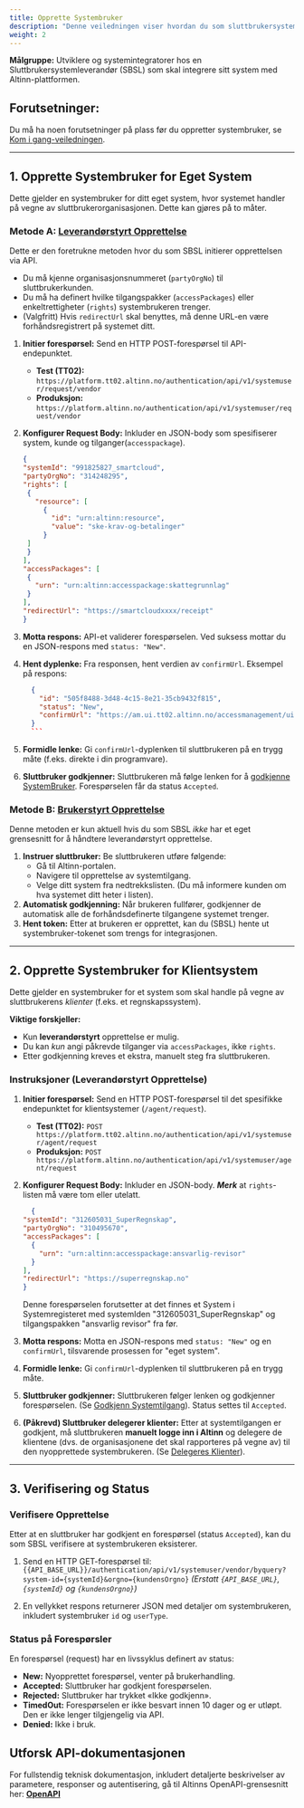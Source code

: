 ```yaml
---
title: Opprette Systembruker
description: "Denne veiledningen viser hvordan du som sluttbrukersystemleverandør oppretter systembruker for eget system og systembruker for klientsystem."
weight: 2
---
```




**Målgruppe:** Utviklere og systemintegratorer hos en Sluttbrukersystemleverandør (SBSL) som skal integrere sitt system med Altinn-plattformen.

## **Forutsetninger:**

Du må ha noen forutsetninger på plass før du oppretter systembruker, se [Kom i gang-veiledningen](https://docs.altinn.studio/nb/authorization/getting-started/systemuser/).

-----

## 1. Opprette Systembruker for Eget System

Dette gjelder en systembruker for ditt eget system, hvor systemet handler på vegne av sluttbrukerorganisasjonen. Dette kan gjøres på to måter.

### Metode A: [**Leverandørstyrt Opprettelse**](https://docs.altinn.studio/nb/authorization/guides/system-vendor/system-user/#Leverandørstyrt-opprettelse)

Dette er den foretrukne metoden hvor du som SBSL initierer opprettelsen via API.

  * Du må kjenne organisasjonsnummeret (`partyOrgNo`) til sluttbrukerkunden.
  * Du må ha definert hvilke tilgangspakker (`accessPackages`) eller enkeltrettigheter (`rights`) systembrukeren trenger.
  * (Valgfritt) Hvis `redirectUrl` skal benyttes, må denne URL-en være forhåndsregistrert på systemet ditt.

1.  **Initier forespørsel:** Send en HTTP POST-forespørsel til API-endepunktet.

     * **Test (TT02):** `https://platform.tt02.altinn.no/authentication/api/v1/systemuser/request/vendor`
     * **Produksjon:** `https://platform.altinn.no/authentication/api/v1/systemuser/request/vendor`

2.  **Konfigurer Request Body:** Inkluder en JSON-body som spesifiserer system, kunde og tilganger(`accesspackage`).

     ```json
    {
    "systemId": "991825827_smartcloud",
    "partyOrgNo": "314248295",
    "rights": [
      {
        "resource": [
          {
            "id": "urn:altinn:resource",
            "value": "ske-krav-og-betalinger"
          }
      ]
      }
    ],
    "accessPackages": [
      {
        "urn": "urn:altinn:accesspackage:skattegrunnlag"
      }
    ],
    "redirectUrl": "https://smartcloudxxxx/receipt"
    }

3. **Motta respons:** API-et validerer forespørselen. Ved suksess mottar du en JSON-respons med `status: "New"`.
4. **Hent dyplenke:** Fra responsen, hent verdien av `confirmUrl`. Eksempel på respons:

      ```json
        {
          "id": "505f8488-3d48-4c15-8e21-35cb9432f815",
          "status": "New",
          "confirmUrl": "https://am.ui.tt02.altinn.no/accessmanagement/ui/systemuser/request?id=..."
        }
        ```

5.  **Formidle lenke:** Gi `confirmUrl`-dyplenken til sluttbrukeren på en trygg måte (f.eks. direkte i din programvare).

6.  **Sluttbruker godkjenner:** Sluttbrukeren må følge lenken for å [godkjenne SystemBruker](/nb/authorization/guides/end-user/system-user/accept-request/). Forespørselen får da status `Accepted`.


### Metode B: [**Brukerstyrt Opprettelse**](https://docs.altinn.studio/nb/authorization/guides/system-vendor/system-user/#brukerstyrt-opprettelse)

Denne metoden er kun aktuell hvis du som SBSL *ikke* har et eget grensesnitt for å håndtere leverandørstyrt opprettelse.

1.  **Instruer sluttbruker:** Be sluttbrukeren utføre følgende:
      * Gå til Altinn-portalen.
      * Navigere til opprettelse av systemtilgang.
      * Velge ditt system fra nedtrekkslisten. (Du må informere kunden om hva systemet ditt heter i listen).
2.  **Automatisk godkjenning:** Når brukeren fullfører, godkjenner de automatisk alle de forhåndsdefinerte tilgangene systemet trenger.
3.  **Hent token:** Etter at brukeren er opprettet, kan du (SBSL) hente ut systembruker-tokenet som trengs for integrasjonen.

-----

## 2\. Opprette Systembruker for Klientsystem

Dette gjelder en systembruker for et system som skal handle på vegne av sluttbrukerens *klienter* (f.eks. et regnskapssystem).

**Viktige forskjeller:**

  * Kun **leverandørstyrt** opprettelse er mulig.
  * Du kan *kun* angi påkrevde tilganger via `accessPackages`, ikke `rights`.
  * Etter godkjenning kreves et ekstra, manuelt steg fra sluttbrukeren.

### Instruksjoner (Leverandørstyrt Opprettelse)

1. **Initier forespørsel:** Send en HTTP POST-forespørsel til det spesifikke endepunktet for klientsystemer (`/agent/request`).

      * **Test (TT02):** `POST https://platform.tt02.altinn.no/authentication/api/v1/systemuser/agent/request`
      * **Produksjon:** `POST https://platform.altinn.no/authentication/api/v1/systemuser/agent/request`

2. **Konfigurer Request Body:** Inkluder en JSON-body. ***Merk*** at `rights`-listen må være tom eller utelatt.

    ```json
      {
    "systemId": "312605031_SuperRegnskap",
    "partyOrgNo": "310495670",
    "accessPackages": [
      {
        "urn": "urn:altinn:accesspackage:ansvarlig-revisor"
      }
    ],
    "redirectUrl": "https://superregnskap.no"
    }
    ```
    Denne forespørselen forutsetter at det finnes et System i Systemregisteret med systemIden "312605031_SuperRegnskap" og tilgangspakken "ansvarlig revisor" fra før.
    

3. **Motta respons:** Motta en JSON-respons med `status: "New"` og en `confirmUrl`, tilsvarende prosessen for "eget system".

4. **Formidle lenke:** Gi `confirmUrl`-dyplenken til sluttbrukeren på en trygg måte.

5. **Sluttbruker godkjenner:** Sluttbrukeren følger lenken og godkjenner forespørselen. (Se [Godkjenn Systemtilgang](/nb/authorization/guides/end-user/system-user/accept-request/)). Status settes til `Accepted`.

6. **(Påkrevd) Sluttbruker delegerer klienter:** Etter at systemtilgangen er godkjent, må sluttbrukeren **manuelt logge inn i Altinn** og delegere de klientene (dvs. de organisasjonene det skal rapporteres på vegne av) til den nyopprettede systembrukeren. (Se [Delegeres Klienter](/nb/authorization/guides/end-user/system-user/delegate-clients/)).

-----

## 3\. Verifisering og Status

### Verifisere Opprettelse

Etter at en sluttbruker har godkjent en forespørsel (status `Accepted`), kan du som SBSL verifisere at systembrukeren eksisterer.

1.  Send en HTTP GET-forespørsel til:
    `{{API_BASE_URL}}/authentication/api/v1/systemuser/vendor/byquery?system-id={systemId}&orgno={kundensOrgno}`
    *(Erstatt `{API_BASE_URL}`, `{systemId}` og `{kundensOrgno}`)*

2.  En vellykket respons returnerer JSON med detaljer om systembrukeren, inkludert systembruker `id` og `userType`.

### Status på Forespørsler

En forespørsel (request) har en livssyklus definert av status:

  * **New:** Nyopprettet forespørsel, venter på brukerhandling.
  * **Accepted:** Sluttbruker har godkjent forespørselen.
  * **Rejected:** Sluttbruker har trykket «Ikke godkjenn».
  * **TimedOut:** Forespørselen er ikke besvart innen 10 dager og er utløpt. Den er ikke lenger tilgjengelig via API.
  * **Denied:** Ikke i bruk.


## Utforsk API-dokumentasjonen
For fullstendig teknisk dokumentasjon, inkludert detaljerte beskrivelser av parametere, responser og autentisering, gå til Altinns OpenAPI-grensesnitt her: [**OpenAPI**](https://docs.altinn.studio/nb/api/authentication/spec/#/RequestSystemUser)
